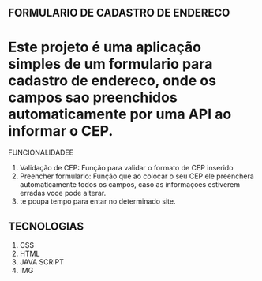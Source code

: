 ## FORMULARIO DE CADASTRO DE ENDERECO

# Este projeto é uma aplicação simples de um formulario para cadastro de endereco, onde os campos sao preenchidos automaticamente  por uma API ao informar o CEP.

FUNCIONALIDADEE
1. Validação de CEP: Função para validar o formato de CEP inserido
2. Preencher formulario: Função que ao colocar o seu CEP ele preenchera automaticamente todos os campos, caso as informaçoes estiverem erradas voce pode alterar.
3. te poupa tempo para entar no determinado site.

## TECNOLOGIAS
1. CSS
2. HTML
3. JAVA SCRIPT
4. IMG




